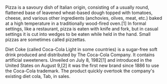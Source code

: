 Pizza is a savoury dish of Italian origin, consisting of a usually round, flattened base of leavened wheat-based dough topped with tomatoes, cheese, and various other ingredients (anchovies, olives, meat, etc.) baked at a high temperature in a traditionally wood-fired oven.[1] In formal settings, like a restaurant, pizza is eaten with knife and fork, but in casual settings it is cut into wedges to be eaten while held in the hand. Small pizzas are sometimes called pizzettas.

Diet Coke (called Coca-Cola Light in some countries) is a sugar-free soft drink produced and distributed by The Coca-Cola Company. It contains artificial sweeteners. Unveiled on July 8, 1982[1] and introduced in the United States on August 9,[2] it was the first new brand since 1886 to use the Coca-Cola trademark. The product quickly overtook the company's existing diet cola, Tab, in sales. 
